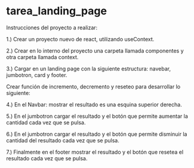 # tarea_landing_page

Instrucciones del proyecto a realizar:

1.) Crear un proyecto nuevo de react, utilizando useContext.

2.) Crear en lo interno del proyecto una carpeta llamada componentes y otra carpeta llamada context.

3.) Cargar en un landing page con la siguiente estructura: navebar, jumbotron, card y footer.

Crear función de incremento, decremento y reseteo para desarrollar lo siguiente:

4.) En el Navbar: mostrar el resultado  es una esquina superior derecha.

5.) En el jumbotron cargar el resultado y el botón que permite aumentar la cantidad cada vez que se pulsa.

6.) En el jumbotron cargar el resultado y el botón que permite disminuir la cantidad del resultado cada vez que se pulsa.

7.) Finalmente en el footer mostrar el resultado y el botón que resetea el resultado cada vez que se pulsa. 
